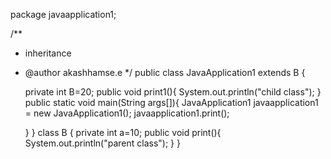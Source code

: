 package javaapplication1;

/**
 * inheritance
 * @author akashhamse.e
 */
public class JavaApplication1 extends B {
    
    private int B=20;
    public void print1(){
        System.out.println("child class");
    }
    public static void main(String args[]){
        JavaApplication1 javaapplication1 = new JavaApplication1();
        javaapplication1.print();
   
   }
}
class B {
    private int a=10;
   public void print(){
       System.out.println("parent class");
    }
}

   
